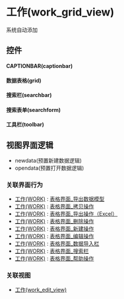 # 工作(work_grid_view)  <!-- {docsify-ignore-all} -->


系统自动添加


<el-skeleton style="width:60%">
	<template #template>
		<div style="padding-bottom: 5px;">
			<div style="height:40px;display: flex;align-items: center;justify-content: space-between;">
				<el-tooltip content="页面标题">
					<el-skeleton-item variant="text" style="height:40px;"></el-skeleton-item>
				</el-tooltip>
				<el-tooltip content="搜索栏">
				    <el-skeleton-item variant="text" style="margin-left: 10px;height:40px;width:300px;"></el-skeleton-item>
				</el-tooltip>
				<el-skeleton style="width:250px;">
					<template #template>
						<el-tooltip content="工具栏">
							<div style="display: flex;align-items: center;justify-content:end">
								<el-skeleton-item variant="text" style="margin-left: 10px;height:40px;width:80px"></el-skeleton-item>
								<el-skeleton-item variant="text" style="margin-left: 10px;height:40px;width:80px"></el-skeleton-item>
								<el-skeleton-item variant="text" style="margin-left: 10px;height:40px;width:80px"></el-skeleton-item>
							</div>
						</el-tooltip>
					</template>
				</el-skeleton>
			</div>
		</div>
		<el-tooltip content="数据表格">
			<el-skeleton-item variant="p" style="height:300px"></el-skeleton-item>
		</el-tooltip>
	</template>
</el-skeleton>


## 控件
#### CAPTIONBAR(captionbar)

#### 数据表格(grid)

#### 搜索栏(searchbar)

#### 搜索表单(searchform)

#### 工具栏(toolbar)


## 视图界面逻辑
  * newdata(预置新建数据逻辑)
  * opendata(预置打开数据逻辑)


### 关联界面行为
  * [工作(WORK)](module/Base/work) : [表格界面_导出数据模型](module/Base/work#界面行为)
  * [工作(WORK)](module/Base/work) : [表格界面_拷贝操作](module/Base/work#界面行为)
  * [工作(WORK)](module/Base/work) : [表格界面_导出操作（Excel）](module/Base/work#界面行为)
  * [工作(WORK)](module/Base/work) : [表格界面_删除操作](module/Base/work#界面行为)
  * [工作(WORK)](module/Base/work) : [表格界面_新建操作](module/Base/work#界面行为)
  * [工作(WORK)](module/Base/work) : [表格界面_编辑操作](module/Base/work#界面行为)
  * [工作(WORK)](module/Base/work) : [表格界面_数据导入栏](module/Base/work#界面行为)
  * [工作(WORK)](module/Base/work) : [表格界面_搜索栏](module/Base/work#界面行为)
  * [工作(WORK)](module/Base/work) : [表格界面_帮助操作](module/Base/work#界面行为)

### 关联视图
  * [工作(work_edit_view)](app/view/work_edit_view)

<script>
 const { createApp } = Vue
  createApp({
    data() {
      return {

      }
    }
  }).use(ElementPlus).mount('#app')
</script>